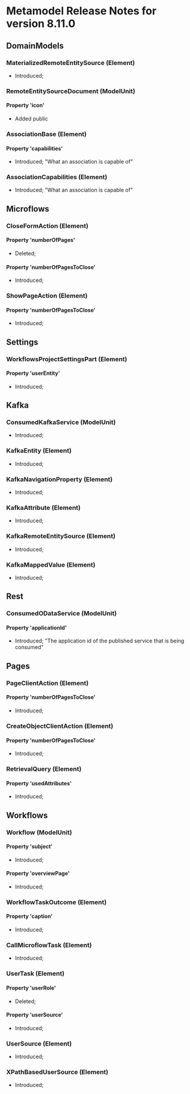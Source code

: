 # Metamodel Release Notes for version 8.11.0

## DomainModels

### MaterializedRemoteEntitySource (Element)
* Introduced; 


### RemoteEntitySourceDocument (ModelUnit)


#### Property 'icon'
* Added public

### AssociationBase (Element)


#### Property 'capabilities'
* Introduced; "What an association is capable of"

### AssociationCapabilities (Element)
* Introduced; "What an association is capable of"


## Microflows

### CloseFormAction (Element)


#### Property 'numberOfPages'
* Deleted; 

#### Property 'numberOfPagesToClose'
* Introduced; 

### ShowPageAction (Element)


#### Property 'numberOfPagesToClose'
* Introduced; 

## Settings

### WorkflowsProjectSettingsPart (Element)


#### Property 'userEntity'
* Introduced; 

## Kafka

### ConsumedKafkaService (ModelUnit)
* Introduced; 


### KafkaEntity (Element)
* Introduced; 


### KafkaNavigationProperty (Element)
* Introduced; 


### KafkaAttribute (Element)
* Introduced; 


### KafkaRemoteEntitySource (Element)
* Introduced; 


### KafkaMappedValue (Element)
* Introduced; 


## Rest

### ConsumedODataService (ModelUnit)


#### Property 'applicationId'
* Introduced; "The application id of the published service that is being consumed"

## Pages

### PageClientAction (Element)


#### Property 'numberOfPagesToClose'
* Introduced; 

### CreateObjectClientAction (Element)


#### Property 'numberOfPagesToClose'
* Introduced; 

### RetrievalQuery (Element)


#### Property 'usedAttributes'
* Introduced; 

## Workflows

### Workflow (ModelUnit)


#### Property 'subject'
* Introduced; 

#### Property 'overviewPage'
* Introduced; 

### WorkflowTaskOutcome (Element)


#### Property 'caption'
* Introduced; 

### CallMicroflowTask (Element)
* Introduced; 


### UserTask (Element)


#### Property 'userRole'
* Deleted; 

#### Property 'userSource'
* Introduced; 

### UserSource (Element)
* Introduced; 


### XPathBasedUserSource (Element)
* Introduced; 

